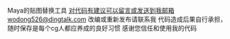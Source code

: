 Maya的贴图替换工具
对代码有建议可以留言或发送到我邮箱wodong526@dingtalk.com
改编或重新发布请联系我
代码造成后果自行承担，随时保存是每个cg人都应养成的良好习惯
感谢您信任和使用我的代码
